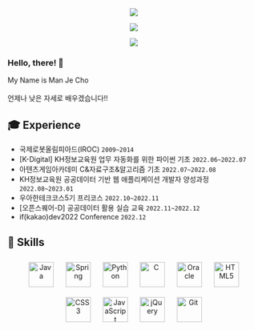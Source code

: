<div align="center">
  <img src="https://capsule-render.vercel.app/api?type=waving&color=0:11998e,100:38ef7d&height=250&section=header&text=fakerdeft&fontAlignY=40&fontSize=90&fontColor=ffffff&desc=Backend%20Engineer">
</div>

<p align="center">
  <img src="https://github-readme-stats-ruby-one.vercel.app/api?username=fakerdeft&show_icons=true&count_private=true&hide_border=true">
</p>
<p align="center">
  <img src="https://github-readme-stats-ruby-one.vercel.app/api/top-langs/?username=fakerdeft&layout=compact&card_width=445">
</p>

### Hello, there! 👋
My Name is Man Je Cho
<br><br>
언제나 낮은 자세로 배우겠습니다!!

## :mortar_board: Experience
- 국제로봇올림피아드(IROC) `2009~2014`
- [K-Digital] KH정보교육원 업무 자동화를 위한 파이썬 기초 `2022.06~2022.07`
- 아텐츠게임아카데미 C&자료구조&알고리즘 기초 `2022.07~2022.08`
- KH정보교육원 공공데이터 기반 웹 애플리케이션 개발자 양성과정 `2022.08~2023.01`
- 우아한테크코스5기 프리코스 `2022.10~2022.11`
- [오픈스퀘어-D] 공공데이터 활용 실습 교육 `2022.11~2022.12`
- if(kakao)dev2022 Conference `2022.12`
           
## :1st_place_medal: Skills
<div align="center">
<a href="https://www.java.com/" target="_blank"><img style="margin: 10px" src="https://profilinator.rishav.dev/skills-assets/java-original-wordmark.svg" alt="Java" height="50" /></a>
<a href="https://docs.spring.io/spring-framework/docs/3.0.x/reference/expressions.html#:~:text=The%20Spring%20Expression%20Language%20(SpEL,and%20basic%20string%20templating%20functionality." target="_blank"><img style="margin: 10px" src="https://profilinator.rishav.dev/skills-assets/springio-icon.svg" alt="Spring" height="50" /></a>
<a href="https://www.python.org/" target="_blank"><img style="margin: 10px" src="https://profilinator.rishav.dev/skills-assets/python-original.svg" alt="Python" height="50" /></a>
<a href="https://www.cprogramming.com/" target="_blank"><img style="margin: 10px" src="https://profilinator.rishav.dev/skills-assets/c-original.svg" alt="C" height="50" /></a>
<a href="https://www.oracle.com/in/index.html" target="_blank"><img style="margin: 10px" src="https://profilinator.rishav.dev/skills-assets/oracle-original.svg" alt="Oracle" height="50" /></a>
<a href="https://en.wikipedia.org/wiki/HTML5" target="_blank"><img style="margin: 10px" src="https://profilinator.rishav.dev/skills-assets/html5-original-wordmark.svg" alt="HTML5" height="50" /></a> 
<a href="https://www.w3schools.com/css/" target="_blank"><img style="margin: 10px" src="https://profilinator.rishav.dev/skills-assets/css3-original-wordmark.svg" alt="CSS3" height="50" /></a> 
<a href="https://www.javascript.com/" target="_blank"><img style="margin: 10px" src="https://profilinator.rishav.dev/skills-assets/javascript-original.svg" alt="JavaScript" height="50" /></a>
<a href="https://jquery.com/" target="_blank"><img style="margin: 10px" src="https://profilinator.rishav.dev/skills-assets/jquery.png" alt="jQuery" height="50" /></a> 
<a href="https://github.com/" target="_blank"><img style="margin: 10px" src="https://profilinator.rishav.dev/skills-assets/git-scm-icon.svg" alt="Git" height="50" /></a>
</div>


</td><td valign="top" width="33%">
